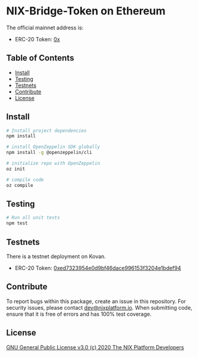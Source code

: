 # NIX-Bridge-Token on Ethereum

The official mainnet address is:
- ERC-20 Token: [0x](https://etherscan.io/token/0x)

## Table of Contents

- [Install](#install)
- [Testing](#testing)
- [Testnets](#testnets)
- [Contribute](#contribute)
- [License](#license)


## Install

```bash
# Install project dependencies
npm install

# install OpenZeppelin SDK globally
npm install -g @openzeppelin/cli

# initialize repo with OpenZeppelin
oz init

# compile code
oz compile
```

## Testing

``` bash
# Run all unit tests
npm test

```

## Testnets
There is a testnet deployment on Kovan.
- ERC-20 Token: [0xed7323954e0d9bf46dace996153f3204e1bdef94](https://kovan.etherscan.io/token/0xed7323954e0d9bf46dace996153f3204e1bdef94)

## Contribute

To report bugs within this package, create an issue in this repository.
For security issues, please contact dev@nixplatform.io.
When submitting code, ensure that it is free of errors and has 100% test coverage.

## License

[GNU General Public License v3.0 (c) 2020 The NIX Platform Developers](./LICENSE)
